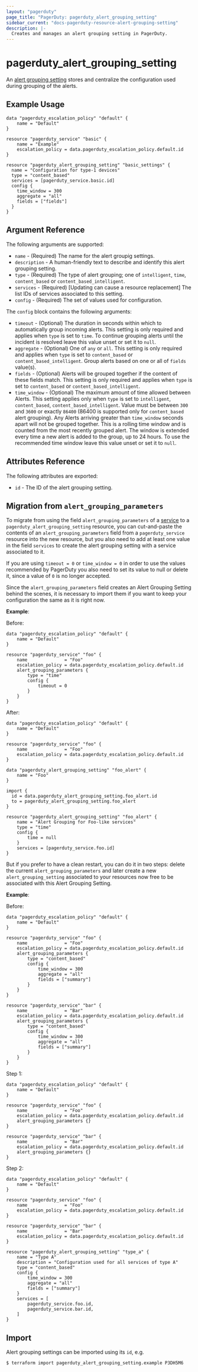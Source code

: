 ```yaml
---
layout: "pagerduty"
page_title: "PagerDuty: pagerduty_alert_grouping_setting"
sidebar_current: "docs-pagerduty-resource-alert-grouping-setting"
description: |-
  Creates and manages an alert grouping setting in PagerDuty.
---
```


# pagerduty\_alert\_grouping\_setting

An [alert grouping setting](https://developer.pagerduty.com/api-reference/587edbc8ff416-create-an-alert-grouping-setting)
stores and centralize the configuration used during grouping of the alerts.

## Example Usage

```hcl
data "pagerduty_escalation_policy" "default" {
	name = "Default"
}

resource "pagerduty_service" "basic" {
	name = "Example"
	escalation_policy = data.pagerduty_escalation_policy.default.id
}

resource "pagerduty_alert_grouping_setting" "basic_settings" {
  name = "Configuration for type-1 devices"
  type = "content_based"
  services = [pagerduty_service.basic.id]
  config {
    time_window = 300
    aggregate = "all"
    fields = ["fields"]
  }
}
```

## Argument Reference

The following arguments are supported:

* `name` - (Required) The name for the alert groupig settings.
* `description` - A human-friendly text to describe and identify this alert grouping setting.
* `type` - (Required) The type of alert grouping; one of `intelligent`, `time`, `content_based` or  `content_based_intelligent`.
* `services` - (Required)  [Updating can cause a resource replacement] The list IDs of services associated to this setting.
* `config` - (Required) The set of values used for configuration.

The `config` block contains the following arguments:

* `timeout` - (Optional) The duration in seconds within which to automatically group incoming alerts. This setting is only required and applies when `type` is set to `time`. To continue grouping alerts until the incident is resolved leave this value unset or set it to `null`.
* `aggregate` - (Optional) One of `any` or `all`. This setting is only required and applies when `type` is set to `content_based` or `content_based_intelligent`. Group alerts based on one or all of `fields` value(s).
* `fields` - (Optional) Alerts will be grouped together if the content of these fields match. This setting is only required and applies when `type` is set to `content_based` or `content_based_intelligent`.
* `time_window` - (Optional) The maximum amount of time allowed between Alerts. This setting applies only when `type` is set to `intelligent`, `content_based`, `content_based_intelligent`. Value must be between `300` and `3600` or exactly `86400` (86400 is supported only for `content_based` alert grouping). Any Alerts arriving greater than `time_window` seconds apart will not be grouped together. This is a rolling time window and is counted from the most recently grouped alert. The window is extended every time a new alert is added to the group, up to 24 hours. To use the recommended time window leave this value unset or set it to `null`.

## Attributes Reference

The following attributes are exported:

  * `id` - The ID of the alert grouping setting.

## Migration from `alert_grouping_parameters`

To migrate from using the field `alert_grouping_parameters` of a
[service](https://registry.terraform.io/providers/PagerDuty/pagerduty/latest/docs/resources/service)
to a `pagerduty_alert_grouping_setting` resource, you can cut-and-paste the
contents of an `alert_grouping_parameters` field from a `pagerduty_service`
resource into the new resource, but you also need to add at least one value in
the field `services` to create the alert grouping setting with a service
associated to it.

If you are using `timeout = 0` or `time_window = 0` in order to use the values
recommended by PagerDuty you also need to set its value to null or delete it,
since a value of `0` is no longer accepted.

Since the `alert_grouping_parameters` field creates an Alert Grouping Setting
behind the scenes, it is necessary to import them if you want to keep your
configuration the same as it is right now.

**Example**:

Before:
```
data "pagerduty_escalation_policy" "default" {
    name = "Default"
}

resource "pagerduty_service" "foo" {
    name              = "Foo"
    escalation_policy = data.pagerduty_escalation_policy.default.id
    alert_grouping_parameters {
        type = "time"
        config {
            timeout = 0
        }
    }
}
```

After:
```
data "pagerduty_escalation_policy" "default" {
    name = "Default"
}

resource "pagerduty_service" "foo" {
    name              = "Foo"
    escalation_policy = data.pagerduty_escalation_policy.default.id
}

data "pagerduty_alert_grouping_setting" "foo_alert" {
    name = "Foo"
}

import {
  id = data.pagerduty_alert_grouping_setting.foo_alert.id
  to = pagerduty_alert_grouping_setting.foo_alert
}

resource "pagerduty_alert_grouping_setting" "foo_alert" {
    name = "Alert Grouping for Foo-like services"
    type = "time"
    config {
        time = null
    }
    services = [pagerduty_service.foo.id]
}
```

But if you prefer to have a clean restart, you can do it in two steps: delete
the current `alert_grouping_parameters` and later create a new
`alert_grouping_setting` associated to your resources now free to be associated
with this Alert Grouping Setting.

**Example**:

Before:
```
data "pagerduty_escalation_policy" "default" {
    name = "Default"
}

resource "pagerduty_service" "foo" {
    name              = "Foo"
    escalation_policy = data.pagerduty_escalation_policy.default.id
    alert_grouping_parameters {
        type = "content_based"
        config {
            time_window = 300
            aggregate = "all"
            fields = ["summary"]
        }
    }
}

resource "pagerduty_service" "bar" {
    name              = "Bar"
    escalation_policy = data.pagerduty_escalation_policy.default.id
    alert_grouping_parameters {
        type = "content_based"
        config {
            time_window = 300
            aggregate = "all"
            fields = ["summary"]
        }
    }
}
```

Step 1:
```
data "pagerduty_escalation_policy" "default" {
    name = "Default"
}

resource "pagerduty_service" "foo" {
    name              = "Foo"
    escalation_policy = data.pagerduty_escalation_policy.default.id
    alert_grouping_parameters {}
}

resource "pagerduty_service" "bar" {
    name              = "Bar"
    escalation_policy = data.pagerduty_escalation_policy.default.id
    alert_grouping_parameters {}
}
```

Step 2:
```
data "pagerduty_escalation_policy" "default" {
    name = "Default"
}

resource "pagerduty_service" "foo" {
    name              = "Foo"
    escalation_policy = data.pagerduty_escalation_policy.default.id
}

resource "pagerduty_service" "bar" {
    name              = "Bar"
    escalation_policy = data.pagerduty_escalation_policy.default.id
}

resource "pagerduty_alert_grouping_setting" "type_a" {
    name = "Type A"
    description = "Configuration used for all services of type A"
    type = "content_based"
    config {
        time_window = 300
        aggregate = "all"
        fields = ["summary"]
    }
    services = [
        pagerduty_service.foo.id,
        pagerduty_service.bar.id,
    ]
}
```

## Import

Alert grouping settings can be imported using its `id`, e.g.

```
$ terraform import pagerduty_alert_grouping_setting.example P3DH5M6
```
